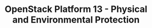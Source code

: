 ---
permalink: /product-documents/openstack-platform-13/nist-800-53/pe/
layout: control_response
title: OpenStack Platform 13 - Physical and Environmental Protection
category: Product Documents
lead: |
  Control responses for NIST 800-53 rev4.
subnav:
  data: components.openstack-platform-13.policies.PE-Physical_and_Environmental_Protection.component
  href: ['#%', control_key]
  text: control_key
product_info:
  name: OpenStack Platform 13
  opencontrol_component: openstack-platform-13
  control_family: PE-Physical_and_Environmental_Protection
---